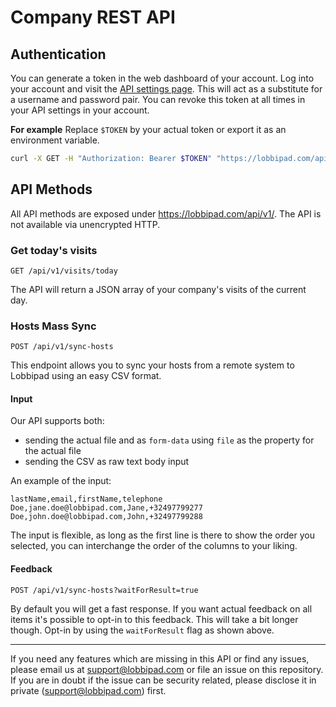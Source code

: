 # Company REST API

## Authentication
You can generate a token in the web dashboard of your account. Log into your account and visit the [API settings page](https://lobbipad.com/settings/api).
This will act as a substitute for a username and password pair. You can revoke this token at all times in your API settings in your account.

__For example__
Replace `$TOKEN` by your actual token or export it as an environment variable.

```bash
curl -X GET -H "Authorization: Bearer $TOKEN" "https://lobbipad.com/api/v1/visits/today"
```
## API Methods
All API methods are exposed under https://lobbipad.com/api/v1/. The API is not available via unencrypted HTTP.

### Get today's visits

```
GET /api/v1/visits/today
```

The API will return a JSON array of your company's visits of the current day.

### Hosts Mass Sync

```
POST /api/v1/sync-hosts
```

This endpoint allows you to sync your hosts from a remote system to Lobbipad using an easy CSV format.

#### Input
Our API supports both:
- sending the actual file and as `form-data` using `file` as the property for the actual file
- sending the CSV as raw text body input

An example of the input:

```csv
lastName,email,firstName,telephone
Doe,jane.doe@lobbipad.com,Jane,+32497799277
Doe,john.doe@lobbipad.com,John,+32497799288
```

The input is flexible, as long as the first line is there to show the order you selected, you can interchange the order of the columns to your liking.

#### Feedback

```
POST /api/v1/sync-hosts?waitForResult=true
```

By default you will get a fast response. If you want actual feedback on all items it's possible to opt-in to this feedback. This will take a bit longer though. Opt-in by using the `waitForResult` flag as shown above.

---

If you need any features which are missing in this API or find any issues, please email us at support@lobbipad.com or file an issue on this repository. If you are in doubt if the issue can be security related, please disclose it in private (support@lobbipad.com) first.
